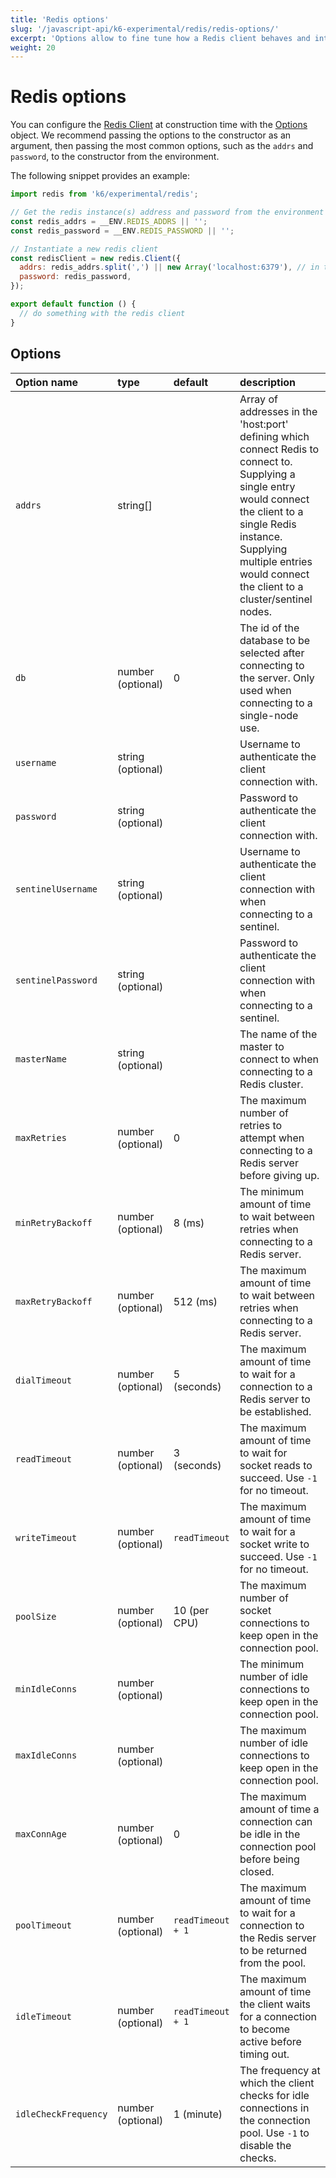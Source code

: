 ```yaml
---
title: 'Redis options'
slug: '/javascript-api/k6-experimental/redis/redis-options/'
excerpt: 'Options allow to fine tune how a Redis client behaves and interacts with a Redis server or cluster.'
weight: 20
---
```


# Redis options

You can configure the [Redis Client](https://grafana.com/docs/k6/<K6_VERSION>/javascript-api/k6-experimental/redis/client) at construction time with the [Options](#options) object.
We recommend passing the options to the constructor as an argument, then passing the most common options, such as the `addrs` and `password`, to the constructor from the environment.

The following snippet provides an example:

```javascript
import redis from 'k6/experimental/redis';

// Get the redis instance(s) address and password from the environment
const redis_addrs = __ENV.REDIS_ADDRS || '';
const redis_password = __ENV.REDIS_PASSWORD || '';

// Instantiate a new redis client
const redisClient = new redis.Client({
  addrs: redis_addrs.split(',') || new Array('localhost:6379'), // in the form of 'host:port', separated by commas
  password: redis_password,
});

export default function () {
  // do something with the redis client
}
```

## Options

| Option name          | type              | default           | description                                                                                                                                                                                                                                      |
| :------------------- | :---------------- | :---------------- | :----------------------------------------------------------------------------------------------------------------------------------------------------------------------------------------------------------------------------------------------- |
| `addrs`              | string[]          |                   | Array of addresses in the 'host:port' defining which connect Redis to connect to. Supplying a single entry would connect the client to a single Redis instance. Supplying multiple entries would connect the client to a cluster/sentinel nodes. |
| `db`                 | number (optional) | 0                 | The id of the database to be selected after connecting to the server. Only used when connecting to a single-node use.                                                                                                                            |
| `username`           | string (optional) |                   | Username to authenticate the client connection with.                                                                                                                                                                                             |
| `password`           | string (optional) |                   | Password to authenticate the client connection with.                                                                                                                                                                                             |
| `sentinelUsername`   | string (optional) |                   | Username to authenticate the client connection with when connecting to a sentinel.                                                                                                                                                               |
| `sentinelPassword`   | string (optional) |                   | Password to authenticate the client connection with when connecting to a sentinel.                                                                                                                                                               |
| `masterName`         | string (optional) |                   | The name of the master to connect to when connecting to a Redis cluster.                                                                                                                                                                         |
| `maxRetries`         | number (optional) | 0                 | The maximum number of retries to attempt when connecting to a Redis server before giving up.                                                                                                                                                     |
| `minRetryBackoff`    | number (optional) | 8 (ms)            | The minimum amount of time to wait between retries when connecting to a Redis server.                                                                                                                                                            |
| `maxRetryBackoff`    | number (optional) | 512 (ms)          | The maximum amount of time to wait between retries when connecting to a Redis server.                                                                                                                                                            |
| `dialTimeout`        | number (optional) | 5 (seconds)       | The maximum amount of time to wait for a connection to a Redis server to be established.                                                                                                                                                         |
| `readTimeout`        | number (optional) | 3 (seconds)       | The maximum amount of time to wait for socket reads to succeed. Use `-1` for no timeout.                                                                                                                                                         |
| `writeTimeout`       | number (optional) | `readTimeout`     | The maximum amount of time to wait for a socket write to succeed. Use `-1` for no timeout.                                                                                                                                                       |
| `poolSize`           | number (optional) | 10 (per CPU)      | The maximum number of socket connections to keep open in the connection pool.                                                                                                                                                                    |
| `minIdleConns`       | number (optional) |                   | The minimum number of idle connections to keep open in the connection pool.                                                                                                                                                                      |
| `maxIdleConns`       | number (optional) |                   | The maximum number of idle connections to keep open in the connection pool.                                                                                                                                                                      |
| `maxConnAge`         | number (optional) | 0                 | The maximum amount of time a connection can be idle in the connection pool before being closed.                                                                                                                                                  |
| `poolTimeout`        | number (optional) | `readTimeout + 1` | The maximum amount of time to wait for a connection to the Redis server to be returned from the pool.                                                                                                                                            |
| `idleTimeout`        | number (optional) | `readTimeout + 1` | The maximum amount of time the client waits for a connection to become active before timing out.                                                                                                                                                 |
| `idleCheckFrequency` | number (optional) | 1 (minute)        | The frequency at which the client checks for idle connections in the connection pool. Use `-1` to disable the checks.                                                                                                                            |
